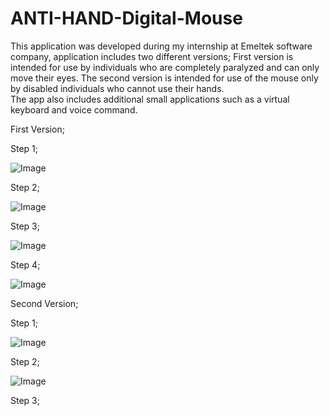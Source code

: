 # ANTI-HAND-Digital-Mouse
This application was developed during my internship at Emeltek software company, application includes two different versions; 
First version is intended for use by individuals who are completely paralyzed and can only move their eyes. 
The second version is intended for use of the mouse only by disabled individuals who cannot use their hands.  
The app also includes additional small applications such as a virtual keyboard and voice command.

First Version;

Step 1;

![Image](https://github.com/user-attachments/assets/974fae31-6a5e-4e90-aea2-588d46323f27)

Step 2;

![Image](https://github.com/user-attachments/assets/db2a014d-8895-4882-8dcd-aa02c5102884)

Step 3;

![Image](https://github.com/user-attachments/assets/2b47ba05-dcec-4702-bacd-0d53f0b3d313)

Step 4;

![Image](https://github.com/user-attachments/assets/be9898cb-6c61-490a-8f44-89069f48b16d)

Second Version;

Step 1;

![Image](https://github.com/user-attachments/assets/6aac00c1-2cdd-4419-b27f-da9ecd0c3449)

Step 2;

![Image](https://github.com/user-attachments/assets/f2ef52ac-8ca3-4a4e-a3c0-7e19eb7f3b90)

Step 3;
